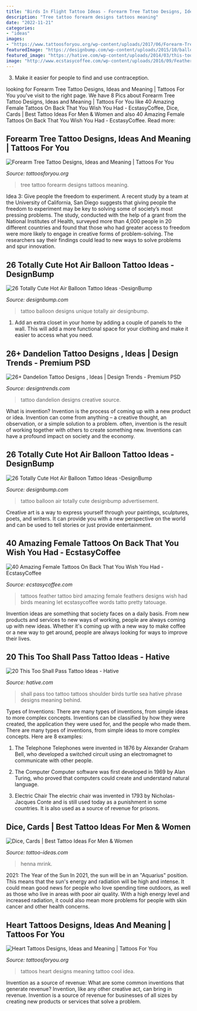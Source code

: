 ```yaml
---
title: "Birds In Flight Tattoo Ideas - Forearm Tree Tattoo Designs, Ideas And Meaning"
description: "Tree tattoo forearm designs tattoos meaning"
date: "2022-11-21"
categories:
- "ideas"
images:
- "https://www.tattoosforyou.org/wp-content/uploads/2017/06/Forearm-Tree-Tattoo-Designs.jpg"
featuredImage: "https://designbump.com/wp-content/uploads/2015/10/balloon-tattoo-ideas12.jpg"
featured_image: "https://hative.com/wp-content/uploads/2014/03/this-too-shall-pass/12-birds-turtle-and-sea-on-shoulder.jpg"
image: "http://www.ecstasycoffee.com/wp-content/uploads/2016/09/Feather-And-Bird-Tattoo-On-Back.jpg"
---
```



3. Make it easier for people to find and use contraception.

	

		
looking for Forearm Tree Tattoo Designs, Ideas and Meaning | Tattoos For You you've visit to the right page. We have 8 Pics about Forearm Tree Tattoo Designs, Ideas and Meaning | Tattoos For You like 40 Amazing Female Tattoos On Back That You Wish You Had - EcstasyCoffee, Dice, Cards | Best Tattoo Ideas For Men &amp; Women and also 40 Amazing Female Tattoos On Back That You Wish You Had - EcstasyCoffee. Read more:
		
    
## Forearm Tree Tattoo Designs, Ideas And Meaning | Tattoos For You

<img loading=lazy src="https://www.tattoosforyou.org/wp-content/uploads/2017/06/Forearm-Tree-Tattoo-Designs.jpg" onerror="this.onerror=null;this.src='https://tse1.mm.bing.net/th?id=OIP.ANuGrr-NtVc9pWb_I_S0OgHaKK&amp;pid=15.1';" alt="Forearm Tree Tattoo Designs, Ideas and Meaning | Tattoos For You">

_Source: tattoosforyou.org_

>tree tattoo forearm designs tattoos meaning. 

	

Idea 3: Give people the freedom to experiment.
A recent study by a team at the University of California, San Diego suggests that giving people the freedom to experiment may be key to solving some of society’s most pressing problems. The study, conducted with the help of a grant from the National Institutes of Health, surveyed more than 4,000 people in 20 different countries and found that those who had greater access to freedom were more likely to engage in creative forms of problem-solving. The researchers say their findings could lead to new ways to solve problems and spur innovation.

    
## 26 Totally Cute Hot Air Balloon Tattoo Ideas -DesignBump

<img loading=lazy src="https://cdn.designbump.com/wp-content/uploads/2015/10/balloon-tattoo-ideas18.jpg" onerror="this.onerror=null;this.src='https://tse4.mm.bing.net/th?id=OIP.5UigHEht7eiYEUPUlJV7ZwAAAA&amp;pid=15.1';" alt="26 Totally Cute Hot Air Balloon Tattoo Ideas -DesignBump">

_Source: designbump.com_

>tattoo balloon designs unique totally air designbump. 

	

1. Add an extra closet in your home by adding a couple of panels to the wall. This will add a more functional space for your clothing and make it easier to access what you need.

    
## 26+ Dandelion Tattoo Designs , Ideas | Design Trends - Premium PSD

<img loading=lazy src="https://images.designtrends.com/wp-content/uploads/2016/03/28071249/Creative-Dnadelion-Tattoo-Design.jpg" onerror="this.onerror=null;this.src='https://tse4.mm.bing.net/th?id=OIP.P4RcBd9a2I89_YipwpmfngHaHa&amp;pid=15.1';" alt="26+ Dandelion Tattoo Designs , Ideas | Design Trends - Premium PSD">

_Source: designtrends.com_

>tattoo dandelion designs creative source. 

	

What is invention?
Invention is the process of coming up with a new product or idea. Invention can come from anything – a creative thought, an observation, or a simple solution to a problem. often, invention is the result of working together with others to create something new. Inventions can have a profound impact on society and the economy.

    
## 26 Totally Cute Hot Air Balloon Tattoo Ideas -DesignBump

<img loading=lazy src="https://designbump.com/wp-content/uploads/2015/10/balloon-tattoo-ideas12.jpg" onerror="this.onerror=null;this.src='https://tse3.mm.bing.net/th?id=OIP.JkWOLGtyoyfy6GlsmJGpKwHaLH&amp;pid=15.1';" alt="26 Totally Cute Hot Air Balloon Tattoo Ideas -DesignBump">

_Source: designbump.com_

>tattoo balloon air totally cute designbump advertisement. 

	

Creative art is a way to express yourself through your paintings, sculptures, poets, and writers. It can provide you with a new perspective on the world and can be used to tell stories or just provide entertainment.

    
## 40 Amazing Female Tattoos On Back That You Wish You Had - EcstasyCoffee

<img loading=lazy src="http://www.ecstasycoffee.com/wp-content/uploads/2016/09/Feather-And-Bird-Tattoo-On-Back.jpg" onerror="this.onerror=null;this.src='https://tse3.mm.bing.net/th?id=OIP.eZLHNM5Ya8Pj-OsSVwT2DQHaK7&amp;pid=15.1';" alt="40 Amazing Female Tattoos On Back That You Wish You Had - EcstasyCoffee">

_Source: ecstasycoffee.com_

>tattoos feather tattoo bird amazing female feathers designs wish had birds meaning let ecstasycoffee words tatto pretty tatouage. 

	

Invention ideas are something that society faces on a daily basis. From new products and services to new ways of working, people are always coming up with new ideas. Whether it's coming up with a new way to make coffee or a new way to get around, people are always looking for ways to improve their lives. 

    
## 20 This Too Shall Pass Tattoo Ideas - Hative

<img loading=lazy src="https://hative.com/wp-content/uploads/2014/03/this-too-shall-pass/12-birds-turtle-and-sea-on-shoulder.jpg" onerror="this.onerror=null;this.src='https://tse2.mm.bing.net/th?id=OIP.5lKJra9DbPdBUGWyBdbi1QHaJ4&amp;pid=15.1';" alt="20 This Too Shall Pass Tattoo Ideas - Hative">

_Source: hative.com_

>shall pass too tattoo tattoos shoulder birds turtle sea hative phrase designs meaning behind. 

	

Types of Inventions: There are many types of inventions, from simple ideas to more complex concepts.
Inventions can be classified by how they were created, the application they were used for, and the people who made them. There are many types of inventions, from simple ideas to more complex concepts. Here are 8 examples:
1. The Telephone 
Telephones were invented in 1876 by Alexander Graham Bell, who developed a switched circuit using an electromagnet to communicate with other people.

2. The Computer 
Computer software was first developed in 1969 by Alan Turing, who proved that computers could create and understand natural language.

3. Electric Chair 
The electric chair was invented in 1793 by Nicholas-Jacques Conte and is still used today as a punishment in some countries. It is also used as a source of revenue for prisons. 

    
## Dice, Cards | Best Tattoo Ideas For Men &amp; Women

<img loading=lazy src="https://tattoo-ideas.com/wp-content/uploads/2020/08/Gambling-leg-sleeve-768x902.jpg" onerror="this.onerror=null;this.src='https://tse1.mm.bing.net/th?id=OIP.XHquBhqPCptbyt0OOKxfEAHaIs&amp;pid=15.1';" alt="Dice, Cards | Best Tattoo Ideas For Men &amp; Women">

_Source: tattoo-ideas.com_

>henna mrink. 

	

2021: The Year of the Sun
In 2021, the sun will be in an "Aquarius" position. This means that the sun's energy and radiation will be high and intense. It could mean good news for people who love spending time outdoors, as well as those who live in areas with poor air quality. With a high energy level and increased radiation, it could also mean more problems for people with skin cancer and other health concerns.

    
## Heart Tattoos Designs, Ideas And Meaning | Tattoos For You

<img loading=lazy src="http://www.tattoosforyou.org/wp-content/uploads/2013/09/Heart-Tattoos-For-Women-767x1024.jpg" onerror="this.onerror=null;this.src='https://tse3.mm.bing.net/th?id=OIP.uRJ6YawP7MkJvUxzFvBRCgHaJ4&amp;pid=15.1';" alt="Heart Tattoos Designs, Ideas and Meaning | Tattoos For You">

_Source: tattoosforyou.org_

>tattoos heart designs meaning tattoo cool idea. 

	

Invention as a source of revenue: What are some common inventions that generate revenue?
Invention, like any other creative act, can bring in revenue. Invention is a source of revenue for businesses of all sizes by creating new products or services that solve a problem.

